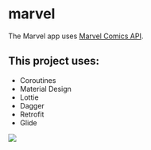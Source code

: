 # marvel
The Marvel app uses [Marvel Comics API](http://developer.marvel.com/).

## This project uses:
* Coroutines
* Material Design
* Lottie
* Dagger
* Retrofit
* Glide

![](marvel_gif.gif)
